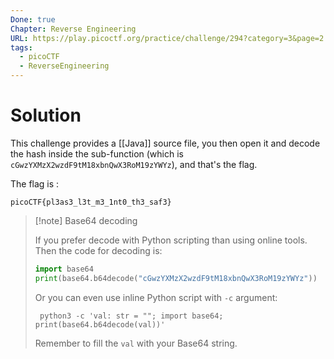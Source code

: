 ```yaml
---
Done: true
Chapter: Reverse Engineering
URL: https://play.picoctf.org/practice/challenge/294?category=3&page=2
tags:
  - picoCTF
  - ReverseEngineering
---
```


# Solution

This challenge provides a [[Java]] source file, you then open it and decode the hash inside the sub-function (which is `cGwzYXMzX2wzdF9tM18xbnQwX3RoM19zYWYz`), and that's the flag.

The flag is :

```
picoCTF{pl3as3_l3t_m3_1nt0_th3_saf3}
```

> [!note] Base64 decoding
>
> If you prefer decode with Python scripting than using online tools.
> Then the code for decoding is:
>
> ```python
> import base64
> print(base64.b64decode("cGwzYXMzX2wzdF9tM18xbnQwX3RoM19zYWYz"))
> ```
>
> Or you can even use inline Python script with `-c` argument:
>
> ```
>  python3 -c 'val: str = ""; import base64; print(base64.b64decode(val))'
> ```
>
> Remember to fill the `val` with your Base64 string.
